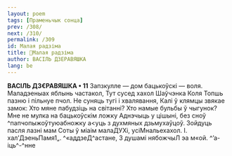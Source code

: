 ```yaml
---
layout: poem
tags: [Праменьчык сонца]
prev: /308/
next: /310/
permalink: /309
id: Малая радзіма
title: 🚧Малая радзіма
author: ВАСІЛЬ ДЗЕРАВЯШКА
lang: be
---
```



**ВАСІЛЬ ДЗ€РАВЯШКА • 11**
Запзкулле — дом бацькоўскі — воля. Маладэеныах яблынь частакол, Тут сусед хахол Шаўчэнка Коля Топшь пазню і пільнуе пчол.
Не суняць тугі і хвалявання, Калі ў клямцы звякае замок: Хто мяне пабудзіць на світанні? Хто намые бульбы ў чыгунок?
Мне не мулка на бацькоўскім ложку Аднэчыць у цішыні, без сноў ^папчопыжоўтуюабножку а<уць з духмяных дзьмухаўцоў.
Зойдуць пасля лазні мам Соты ў міаім малаДУХі,
усіМнальехахол.
I. хал'ДэеньПамя1„.
^«аддзеД^астане,
3 душамі нябожчыЛ эа м«ой. ^’а-іць^-^нне
